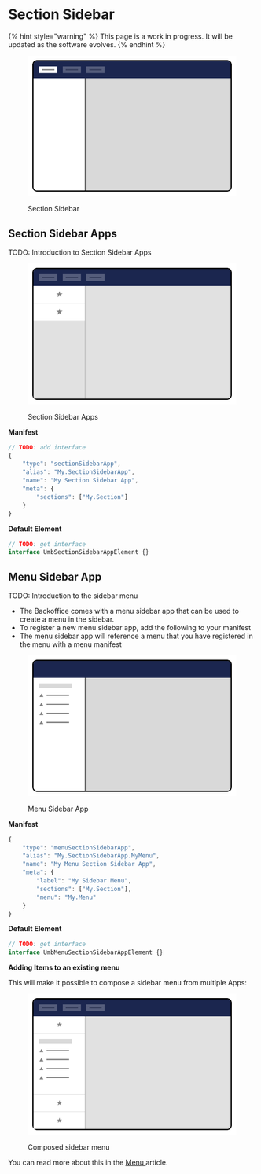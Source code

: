 # Section Sidebar

{% hint style="warning" %}
This page is a work in progress. It will be updated as the software evolves.
{% endhint %}

<figure><img src="../../../.gitbook/assets/section-sidebar.svg" alt=""><figcaption><p>Section Sidebar</p></figcaption></figure>

## Section Sidebar Apps <a href="#section-sidebar-apps" id="section-sidebar-apps"></a>

TODO: Introduction to Section Sidebar Apps

<figure><img src="../../../.gitbook/assets/section-sidebar-apps.svg" alt=""><figcaption><p> Section Sidebar Apps</p></figcaption></figure>

**Manifest**

```typescript
// TODO: add interface
{
	"type": "sectionSidebarApp",
	"alias": "My.SectionSidebarApp",
	"name": "My Section Sidebar App",
	"meta": {
		"sections": ["My.Section"]
	}
}
```

**Default Element**

```typescript
// TODO: get interface
interface UmbSectionSidebarAppElement {}
```

## **Menu Sidebar App**

TODO: Introduction to the sidebar menu

* The Backoffice comes with a menu sidebar app that can be used to create a menu in the sidebar.
* To register a new menu sidebar app, add the following to your manifest
* The menu sidebar app will reference a menu that you have registered in the menu with a menu manifest

<figure><img src="../../../.gitbook/assets/section-menu-sidebar-app.svg" alt=""><figcaption><p>Menu Sidebar App</p></figcaption></figure>

**Manifest**

```typescript
{
	"type": "menuSectionSidebarApp",
	"alias": "My.SectionSidebarApp.MyMenu",
	"name": "My Menu Section Sidebar App",
	"meta": {
		"label": "My Sidebar Menu",
		"sections": ["My.Section"],
		"menu": "My.Menu"
	}
}
```

**Default Element**

```typescript
// TODO: get interface
interface UmbMenuSectionSidebarAppElement {}
```

**Adding Items to an existing menu**

This will make it possible to compose a sidebar menu from multiple Apps:

<figure><img src="../../../.gitbook/assets/section-sidebar-composed-apps.svg" alt=""><figcaption><p>Composed sidebar menu</p></figcaption></figure>

You can read more about this in the [Menu ](../menu/)article.

